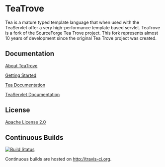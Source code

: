 # TeaTrove

Tea is a mature typed template language that when used with the TeaServlet offer a very high-performance template based servlet.
TeaTrove is a fork of the SourceForge Tea Trove project. This fork represents almost 10 years of development since the original Tea Trove project was created.

## Documentation

[About TeaTrove](http://github.com/teatrove/teatrove/wiki/About-TeaTrove)

[Getting Started](http://github.com/teatrove/teatrove/wiki/Getting-Started)

[Tea Documentation](http://github.com/teatrove/teatrove/wiki/Tea-Template-Language)

[TeaServlet Documentation](http://github.com/teatrove/teatrove/wiki/TeaServlet)

## License

[Apache License 2.0](http://github.com/teatrove/teatrove/wiki/License)

## Continuous Builds

[![Build Status](https://secure.travis-ci.org/teatrove/teatrove.png?branch=master)](http://travis-ci.org/teatrove/teatrove)

Continuous builds are hosted on http://travis-ci.org.

